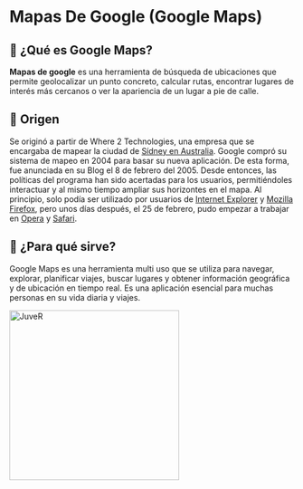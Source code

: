 # Mapas De Google (Google Maps)
## 📍 ¿Qué es Google Maps?
**Mapas de google** es una herramienta de búsqueda de ubicaciones que permite geolocalizar un punto concreto, calcular rutas, encontrar lugares de interés más cercanos o ver la apariencia de un lugar a pie de calle.
## 📍 Origen
Se originó a partir de Where 2 Technologies, una empresa que se encargaba de mapear la ciudad de [Sídney en Australia](https://www.google.com/search?q=S%C3%ADdney&oq=S%C3%ADdney&gs_lcrp=EgZjaHJvbWUyDAgAEEUYORjjAhiABDIMCAEQLhgKGLEDGIAEMgcIAhAAGIAEMgkIAxAuGAoYgAQyFQgEEC4YChiDARivARjHARixAxiABDIJCAUQLhgKGIAEMhMIBhAuGIMBGK8BGMcBGLEDGIoFMg0IBxAuGIMBGLEDGIoFMg0ICBAuGIMBGLEDGIoF0gEHNDU1ajBqNKgCALACAA&sourceid=chrome&ie=UTF-8 "Sídney en Australia:"). Google compró su sistema de mapeo en 2004 para basar su nueva aplicación. De esta forma, fue anunciada en su Blog el 8 de febrero del 2005. Desde entonces, las políticas del programa han sido acertadas para los usuarios, permitiéndoles interactuar y al mismo tiempo ampliar sus horizontes en el mapa.
Al principio, solo podía ser utilizado por usuarios de [Internet Explorer](https://es.wikipedia.org/wiki/Internet_Explorer "Internet Explorer:") y [Mozilla Firefox](https://es.wikipedia.org/wiki/Mozilla_Firefox "Mozilla Firefox:"), pero unos días después, el 25 de febrero, pudo empezar a trabajar en [Opera](https://es.wikipedia.org/wiki/Opera_(navegador) "Opera:") y [Safari](https://es.wikipedia.org/wiki/Safari_(navegador) "Safari:").
## 📍 ¿Para qué sirve?
Google Maps es una herramienta multi uso que se utiliza para navegar, explorar, planificar viajes, buscar lugares y obtener información geográfica y de ubicación en tiempo real. Es una aplicación esencial para muchas personas en su vida diaria y viajes.

<img src="Alt text" alt="JuveR" width="300px">



